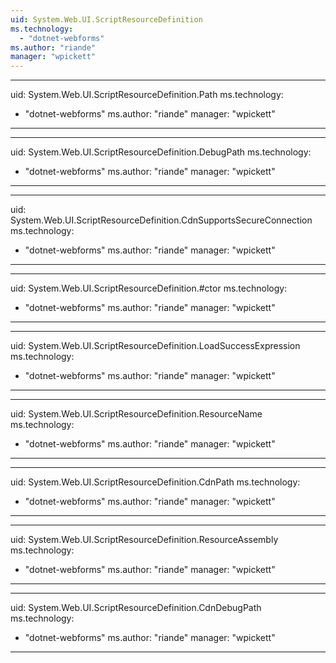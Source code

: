 ```yaml
---
uid: System.Web.UI.ScriptResourceDefinition
ms.technology: 
  - "dotnet-webforms"
ms.author: "riande"
manager: "wpickett"
---
```


---
uid: System.Web.UI.ScriptResourceDefinition.Path
ms.technology: 
  - "dotnet-webforms"
ms.author: "riande"
manager: "wpickett"
---

---
uid: System.Web.UI.ScriptResourceDefinition.DebugPath
ms.technology: 
  - "dotnet-webforms"
ms.author: "riande"
manager: "wpickett"
---

---
uid: System.Web.UI.ScriptResourceDefinition.CdnSupportsSecureConnection
ms.technology: 
  - "dotnet-webforms"
ms.author: "riande"
manager: "wpickett"
---

---
uid: System.Web.UI.ScriptResourceDefinition.#ctor
ms.technology: 
  - "dotnet-webforms"
ms.author: "riande"
manager: "wpickett"
---

---
uid: System.Web.UI.ScriptResourceDefinition.LoadSuccessExpression
ms.technology: 
  - "dotnet-webforms"
ms.author: "riande"
manager: "wpickett"
---

---
uid: System.Web.UI.ScriptResourceDefinition.ResourceName
ms.technology: 
  - "dotnet-webforms"
ms.author: "riande"
manager: "wpickett"
---

---
uid: System.Web.UI.ScriptResourceDefinition.CdnPath
ms.technology: 
  - "dotnet-webforms"
ms.author: "riande"
manager: "wpickett"
---

---
uid: System.Web.UI.ScriptResourceDefinition.ResourceAssembly
ms.technology: 
  - "dotnet-webforms"
ms.author: "riande"
manager: "wpickett"
---

---
uid: System.Web.UI.ScriptResourceDefinition.CdnDebugPath
ms.technology: 
  - "dotnet-webforms"
ms.author: "riande"
manager: "wpickett"
---
